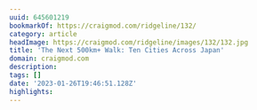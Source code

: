 ```yaml
---
uuid: 645601219
bookmarkOf: https://craigmod.com/ridgeline/132/
category: article
headImage: https://craigmod.com/ridgeline/images/132/132.jpg
title: 'The Next 500km+ Walk: Ten Cities Across Japan'
domain: craigmod.com
description:
tags: []
date: '2023-01-26T19:46:51.128Z'
highlights:
---
```




